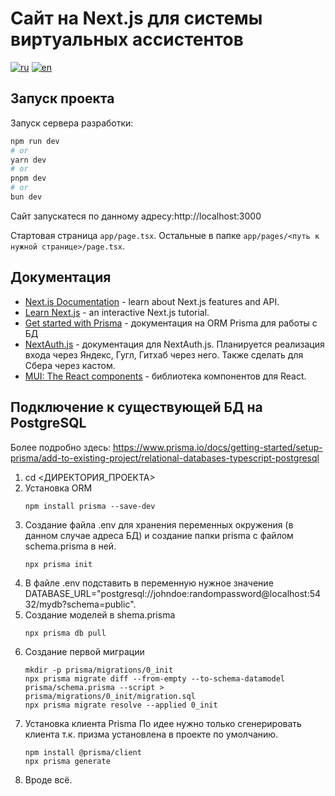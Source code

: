 # Сайт на Next.js для системы виртуальных ассистентов
[![ru](https://img.shields.io/badge/lang-ru-blue.svg)](https://github.com/dogee4803/siteva_next.js/blob/main/README.md)
[![en](https://img.shields.io/badge/lang-en-red.svg)](https://github.com/dogee4803/siteva_next.js/blob/main/README.en.md)
## Запуск проекта

Запуск сервера разработки:

```bash
npm run dev
# or
yarn dev
# or
pnpm dev
# or
bun dev
```

Сайт запускатеся по данному адресу:http://localhost:3000

Стартовая страница `app/page.tsx`. Остальные в папке `app/pages/<путь к нужной странице>/page.tsx`.

## Документация

- [Next.js Documentation](https://nextjs.org/docs) - learn about Next.js features and API.
- [Learn Next.js](https://nextjs.org/learn) - an interactive Next.js tutorial.
- [Get started with Prisma](https://www.prisma.io/docs/getting-started) - документация на ORM Prisma для работы с БД
- [NextAuth.js](https://next-auth.js.org/) - документация для NextAuth.js. Планируется реализация входа через Яндекс, Гугл, Гитхаб через него. Также сделать для Сбера через кастом.
- [MUI: The React components](https://mui.com) - библиотека компонентов для React.

## Подключение к существующей БД на PostgreSQL

Более подробно здесь: https://www.prisma.io/docs/getting-started/setup-prisma/add-to-existing-project/relational-databases-typescript-postgresql

1) cd <ДИРЕКТОРИЯ_ПРОЕКТА>
2) Установка ORM
   ```
   npm install prisma --save-dev 
   ```
3) Создание файла .env для хранения переменных окружения (в данном случае адреса БД) и создание папки prisma с файлом schema.prisma в ней.
   ```
   npx prisma init
   ```
4) В файле .env подставить в переменную нужное значение DATABASE_URL="postgresql://johndoe:randompassword@localhost:5432/mydb?schema=public".
5) Создание моделей в shema.prisma
   ```
   npx prisma db pull
   ```
6) Создание первой миграции
   ```
   mkdir -p prisma/migrations/0_init
   npx prisma migrate diff --from-empty --to-schema-datamodel prisma/schema.prisma --script > prisma/migrations/0_init/migration.sql
   npx prisma migrate resolve --applied 0_init
   ```
7) Установка клиента Prisma
   По идее нужно только сгенерировать клиента т.к. призма установлена в проекте по умолчанию.
   ```
   npm install @prisma/client
   npx prisma generate
   ```
8) Вроде всё.



